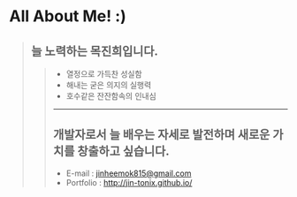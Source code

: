 # All About Me! :)
> ## 늘 노력하는 목진희입니다.
> > * 열정으로 가득찬 성실함
> > * 해내는 굳은 의지의 실행력
> > * 호수같은 잔잔함속의 인내심   
> >__________________
> > 개발자로서 늘 배우는 자세로 발전하며 새로운 가치를 창출하고 싶습니다.
> > ------------------
> > * E-mail : jinheemok815@gmail.com
> > * Portfolio : http://jin-tonix.github.io/
